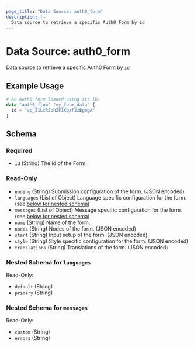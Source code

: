 ```yaml
---
page_title: "Data Source: auth0_form"
description: |-
  Data source to retrieve a specific Auth0 Form by id
---
```


# Data Source: auth0_form

Data source to retrieve a specific Auth0 Form by `id`

## Example Usage

```terraform
# An Auth0 form loaded using its ID.
data "auth0_flow" "my_form_data" {
  id = "ap_31LxRJphZF1Kqzf2zBgmgA"
}
```

<!-- schema generated by tfplugindocs -->
## Schema

### Required

- `id` (String) The id of the Form.

### Read-Only

- `ending` (String) Submission configuration of the form. (JSON encoded)
- `languages` (List of Object) Language specific configuration for the form. (see [below for nested schema](#nestedatt--languages))
- `messages` (List of Object) Message specific configuration for the form. (see [below for nested schema](#nestedatt--messages))
- `name` (String) Name of the form.
- `nodes` (String) Nodes of the form. (JSON encoded)
- `start` (String) Input setup of the form. (JSON encoded)
- `style` (String) Style specific configuration for the form. (JSON encoded)
- `translations` (String) Translations of the form. (JSON encoded)

<a id="nestedatt--languages"></a>
### Nested Schema for `languages`

Read-Only:

- `default` (String)
- `primary` (String)


<a id="nestedatt--messages"></a>
### Nested Schema for `messages`

Read-Only:

- `custom` (String)
- `errors` (String)


